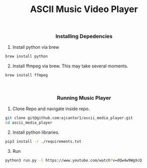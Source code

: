 <h1 align="center">ASCII Music Video Player</h1>

<br />

<h3 align="center">Installing Depedencies</h3>

1. Install python via brew
```sh
brew install python
```

2. Install ffmpeg via brew. This may take several moments.
```sh
brew install ffmpeg
```

<br />

<h3 align="center">Running Music Player</h3>


1. Clone Repo and navigate inside repo.
```sh
git clone git@github.com:ajcantor1/ascii_media_player.git
cd ascii_media_player
```

2. Install python libraries.
```sh
pip3 install -r ./requirements.txt
```

3. Run
```sh
python3 run.py -l https://www.youtube.com/watch?v=dQw4w9WgXcQ
```















